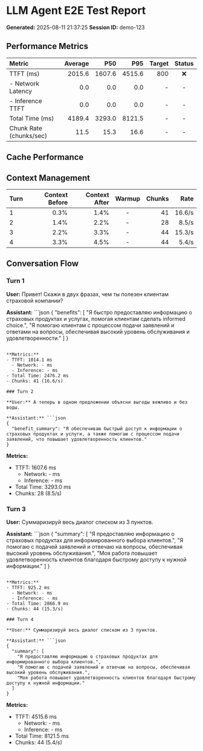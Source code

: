 # LLM Agent E2E Test Report

**Generated:** 2025-08-11 21:37:25
**Session ID:** demo-123

## Performance Metrics

| Metric | Average | P50 | P95 | Target | Status |
|:---|---:|---:|---:|---:|:---:|
| TTFT (ms) | 2015.6 | 1607.6 | 4515.6 | 800 | ❌ |
|  - Network Latency | 0.0 | 0.0 | 0.0 | - | - |
|  - Inference TTFT | 0.0 | 0.0 | 0.0 | - | - |
| Total Time (ms) | 4189.4 | 3293.0 | 8121.5 | - | - |
| Chunk Rate (chunks/sec) | 11.5 | 15.3 | 16.6 | - | - |

## Cache Performance


## Context Management

| Turn | Context Before | Context After | Warmup | Chunks | Rate |
|:---|---:|---:|:---:|---:|---:|
| 1 | 0.3% | 1.4% | - | 41 | 16.6/s |
| 2 | 1.4% | 2.2% | - | 28 | 8.5/s |
| 3 | 2.2% | 3.3% | - | 44 | 15.3/s |
| 4 | 3.3% | 4.5% | - | 44 | 5.4/s |

## Conversation Flow

### Turn 1

**User:** Привет! Скажи в двух фразах, чем ты полезен клиентам страховой компании?

**Assistant:** ```json
{
  "benefits": [
    "Я быстро предоставляю информацию о страховых продуктах и услугах, помогая клиентам сделать informed choice.",
    "Я помогаю клиентам с процессом подачи заявлений и ответами на вопросы, обеспечивая высокий уровень обслуживания и удовлетворенности."
  ]
}
```

**Metrics:**
- TTFT: 1014.1 ms
  - Network: - ms
  - Inference: - ms
- Total Time: 2476.2 ms
- Chunks: 41 (16.6/s)

### Turn 2

**User:** А теперь в одном предложении объясни выгоды вежливо и без воды.

**Assistant:** ```json
{
  "benefit_summary": "Я обеспечиваю быстрый доступ к информации о страховых продуктах и услуги, а также помогаю с процессом подачи заявлений, что повышает удовлетворенность клиентов."
}
```

**Metrics:**
- TTFT: 1607.6 ms
  - Network: - ms
  - Inference: - ms
- Total Time: 3293.0 ms
- Chunks: 28 (8.5/s)

### Turn 3

**User:** Суммаризируй весь диалог списком из 3 пунктов.

**Assistant:** ```json
{
  "summary": [
    "Я предоставляю информацию о страховых продуктах для информированного выбора клиентов.",
    "Я помогаю с подачей заявлений и отвечаю на вопросы, обеспечивая высокий уровень обслуживания.",
    "Моя работа повышает удовлетворенность клиентов благодаря быстрому доступу к нужной информации."
  ]
}
```

**Metrics:**
- TTFT: 925.2 ms
  - Network: - ms
  - Inference: - ms
- Total Time: 2866.9 ms
- Chunks: 44 (15.3/s)

### Turn 4

**User:** Суммаризируй весь диалог списком из 3 пунктов.

**Assistant:** ```json
{
  "summary": [
    "Я предоставляю информацию о страховых продуктах для информированного выбора клиентов.",
    "Я помогаю с подачей заявлений и отвечаю на вопросы, обеспечивая высокий уровень обслуживания.",
    "Моя работа повышает удовлетворенность клиентов благодаря быстрому доступу к нужной информации."
  ]
}
```

**Metrics:**
- TTFT: 4515.6 ms
  - Network: - ms
  - Inference: - ms
- Total Time: 8121.5 ms
- Chunks: 44 (5.4/s)

